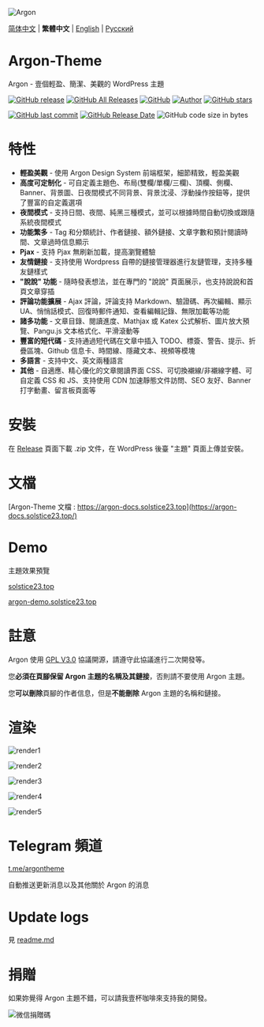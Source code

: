 ![Argon](https://cdn.jsdelivr.net/gh/solstice23/cdn@master/argon_new_animate.svg)

[简体中文](README.md) | **繁體中文** | [English](README_en.md) | [Русский](README_ru.md)

# Argon-Theme
Argon - 壹個輕盈、簡潔、美觀的 WordPress 主題

[![GitHub release](https://img.shields.io/github/v/release/solstice23/argon-theme?color=%235e72e4&style=for-the-badge)](https://github.com/solstice23/argon-theme/releases) [![GitHub All Releases](https://img.shields.io/github/downloads/solstice23/argon-theme/total?style=for-the-badge)](https://github.com/solstice23/argon-theme/releases) [![GitHub](https://img.shields.io/github/license/solstice23/argon-theme?color=blue&style=for-the-badge)](https://github.com/solstice23/argon-theme/blob/master/LICENSE) [![Author]( https://img.shields.io/badge/author-solstice23-yellow?style=for-the-badge)](https://github.com/solstice23) [![GitHub stars](https://img.shields.io/github/stars/solstice23/argon-theme?color=ff69b4&style=for-the-badge)](https://github.com/solstice23/argon-theme/stargazers)

[![GitHub last commit](https://img.shields.io/github/last-commit/solstice23/argon-theme?style=flat-square)](https://github.com/solstice23/argon-theme/commits/master) [![GitHub Release Date](https://img.shields.io/github/release-date/solstice23/argon-theme?style=flat-square)](https://github.com/solstice23/argon-theme/releases) ![GitHub code size in bytes](https://img.shields.io/github/languages/code-size/solstice23/argon-theme?style=flat-square)

# 特性

+ **輕盈美觀** - 使用 Argon Design System 前端框架，細節精致，輕盈美觀
+ **高度可定制化** - 可自定義主題色、布局(雙欄/單欄/三欄)、頂欄、側欄、Banner、背景圖、日夜間模式不同背景、背景沈浸、浮動操作按鈕等，提供了豐富的自定義選項
+ **夜間模式** - 支持日間、夜間、純黑三種模式，並可以根據時間自動切換或跟隨系統夜間模式
+ **功能繁多** - Tag 和分類統計、作者鏈接、額外鏈接、文章字數和預計閱讀時間、文章過時信息顯示
+ **Pjax** - 支持 Pjax 無刷新加載，提高瀏覽體驗
+ **友情鏈接** - 支持使用 Wordpress 自帶的鏈接管理器進行友鏈管理，支持多種友鏈樣式
+ **"說說" 功能** - 隨時發表想法，並在專門的 "說說" 頁面展示，也支持說說和首頁文章穿插
+ **評論功能擴展** - Ajax 評論，評論支持 Markdown、驗證碼、再次編輯、顯示 UA、悄悄話模式、回復時郵件通知、查看編輯記錄、無限加載等功能
+ **諸多功能** - 文章目錄、閱讀進度、Mathjax 或 Katex 公式解析、圖片放大預覽、Pangu.js 文本格式化、平滑滾動等
+ **豐富的短代碼** - 支持通過短代碼在文章中插入 TODO、標簽、警告、提示、折疊區塊、Github 信息卡、時間線、隱藏文本、視頻等模塊
+ **多語言** - 支持中文、英文兩種語言
+ **其他** - 自適應、精心優化的文章閱讀界面 CSS、可切換襯線/非襯線字體、可自定義 CSS 和 JS、支持使用 CDN 加速靜態文件訪問、SEO 友好、Banner 打字動畫、留言板頁面等

# 安裝

在 [Release](https://github.com/solstice23/argon-theme/releases) 頁面下載 .zip 文件，在 WordPress 後臺 "主題" 頁面上傳並安裝。

# 文檔

[Argon-Theme 文檔 : https://argon-docs.solstice23.top](https://argon-docs.solstice23.top/)

# Demo

主題效果預覽

[solstice23.top](https://solstice23.top)

[argon-demo.solstice23.top](http://argon-demo.solstice23.top)

# 註意

Argon 使用 [GPL V3.0](https://github.com/solstice23/argon-theme/blob/master/LICENSE) 協議開源，請遵守此協議進行二次開發等。

您**必須在頁腳保留 Argon 主題的名稱及其鏈接**，否則請不要使用 Argon 主題。

您**可以刪除**頁腳的作者信息，但是**不能刪除** Argon 主題的名稱和鏈接。

# 渲染

![render1](https://cdn.jsdelivr.net/gh/solstice23/cdn@master/argon-render-small-1.jpg)

![render2](https://cdn.jsdelivr.net/gh/solstice23/cdn@master/argon-render-small-2.jpg)

![render3](https://cdn.jsdelivr.net/gh/solstice23/cdn@master/argon-render-small-3.jpg)

![render4](https://cdn.jsdelivr.net/gh/solstice23/cdn@master/argon-render-small-4.jpg)

![render5](https://cdn.jsdelivr.net/gh/solstice23/cdn@master/argon-render-small-5.jpg)

# Telegram 頻道
[t.me/argontheme](https://t.me/argontheme)

自動推送更新消息以及其他關於 Argon 的消息

# Update logs

見 [readme.md](https://github.com/solstice23/argon-theme#%E6%9B%B4%E6%96%B0%E6%97%A5%E5%BF%97)

# 捐贈
如果妳覺得 Argon 主題不錯，可以請我壹杯咖啡來支持我的開發。

![微信捐贈碼](https://img.solstice23.top/2020/03/07/fc4b804bf938b.png)
